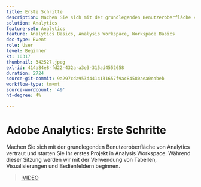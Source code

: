 ```yaml
---
title: Erste Schritte
description: Machen Sie sich mit der grundlegenden Benutzeroberfläche von Analytics vertraut und starten Sie Ihr erstes Projekt in Analysis Workspace.
solution: Analytics
feature-set: Analytics
feature: Analytics Basics, Analysis Workspace, Workspace Basics
doc-type: Event
role: User
level: Beginner
kt: 10317
thumbnail: 342527.jpeg
exl-id: 414a84e8-fd22-432a-a3e3-315ad4552658
duration: 2724
source-git-commit: 9a297cda953d4414131657f9ac84580aea0eabeb
workflow-type: tm+mt
source-wordcount: '49'
ht-degree: 4%

---
```


# Adobe Analytics: Erste Schritte

Machen Sie sich mit der grundlegenden Benutzeroberfläche von Analytics vertraut und starten Sie Ihr erstes Projekt in Analysis Workspace. Während dieser Sitzung werden wir mit der Verwendung von Tabellen, Visualisierungen und Bedienfeldern beginnen.

>[!VIDEO](https://video.tv.adobe.com/v/342527/?quality=12&learn=on)
